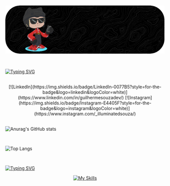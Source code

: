 <div style="display: inline_block"></br>
    <img align="center" alt="html5" src="github-header-image (1).png"/>
</div>

<br>
<br>

[![Typing SVG](https://readme-typing-svg.herokuapp.com?font=Fira+Code&duration=4600&pause=870&color=000000&center=true&vCenter=true&width=435&lines=Welcome%3A;Hello+World!+I'm+Guilherme!+%F0%9F%91%8B;I'm+From+Brasil)](https://git.io/typing-svg)

<br>

<div align="center">
[![Linkedln](https://img.shields.io/badge/LinkedIn-0077B5?style=for-the-badge&logo=linkedin&logoColor=white)](https://www.linkedin.com/in/guilhermesouzadev/)
[![Instagram](https://img.shields.io/badge/Instagram-E4405F?style=for-the-badge&logo=instagram&logoColor=white)](https://www.instagram.com/_illuminatedsouza/)
</div>

<br>

![Anurag's GitHub stats](https://github-readme-stats.vercel.app/api?username=souzzdev&show_icons=true&theme=dark)

<br>

![Top Langs](https://github-readme-stats.vercel.app/api/top-langs/?username=souzzdev&layout=compact&theme=dark)

<br>

[![Typing SVG](https://readme-typing-svg.herokuapp.com?font=Fira+Code&duration=4600&pause=870&color=000000&center=true&vCenter=true&width=435&lines=Technologies+I+use+daily)](https://git.io/typing-svg)
<div align="center">
  
  [![My Skills](https://skillicons.dev/icons?i=html,css,js,python,c)](https://skillicons.dev)

</div>
